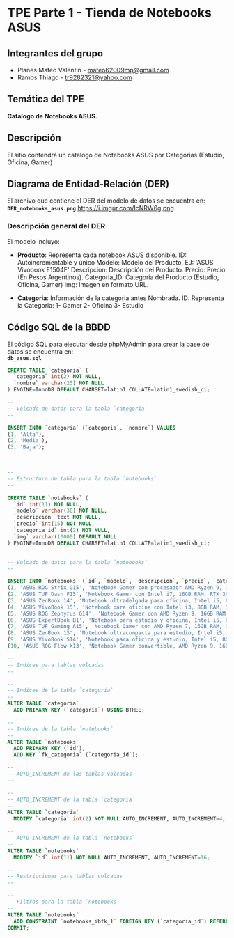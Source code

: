 # TPE Parte 1 - Tienda de Notebooks ASUS

## Integrantes del grupo
- Planes Mateo Valentín - mateo62009mp@gmail.com
- Ramos Thiago - tr9282321@yahoo.com

## Temática del TPE
**Catalogo de Notebooks ASUS.**  

## Descripción
El sitio contendrá un catalogo de Notebooks ASUS por Categorias (Estudio, Oficina, Gamer)

## Diagrama de Entidad-Relación (DER)
El archivo que contiene el DER del modelo de datos se encuentra en:  
**`DER_notebooks_asus.png`**
https://i.imgur.com/IcNRW6g.png

### Descripción general del DER
El modelo incluyo:  
- **Producto**: Representa cada notebook ASUS disponible.
    ID: Autoincrementable y único
    Modelo: Modelo del Producto, EJ: 'ASUS Vivobook E1504F'
    Descripcion: Descripción del Producto.
    Precio: Precio (En Pesos Argentinos).
    Categoria_ID: Categoria del Producto (Estudio, Oficina, Gamer)
    Img: Imagen en formato URL.

- **Categoria**: Información de la categoria antes Nombrada.
    ID: Representa la Categoria:
        1- Gamer
        2- Oficina
        3- Estudio

## Código SQL de la BBDD
El código SQL para ejecutar desde phpMyAdmin para crear la base de datos se encuentra en:  
**`db_asus.sql`**
```sql
CREATE TABLE `categoria` (
  `categoria` int(2) NOT NULL,
  `nombre` varchar(25) NOT NULL
) ENGINE=InnoDB DEFAULT CHARSET=latin1 COLLATE=latin1_swedish_ci;

--
-- Volcado de datos para la tabla `categoria`
--

INSERT INTO `categoria` (`categoria`, `nombre`) VALUES
(1, 'Alta'),
(2, 'Media'),
(3, 'Baja');

-- --------------------------------------------------------

--
-- Estructura de tabla para la tabla `notebooks`
--

CREATE TABLE `notebooks` (
  `id` int(11) NOT NULL,
  `modelo` varchar(30) NOT NULL,
  `descripcion` text NOT NULL,
  `precio` int(15) NOT NULL,
  `categoria_id` int(2) NOT NULL,
  `img` varchar(10000) DEFAULT NULL
) ENGINE=InnoDB DEFAULT CHARSET=latin1 COLLATE=latin1_swedish_ci;

--
-- Volcado de datos para la tabla `notebooks`
--

INSERT INTO `notebooks` (`id`, `modelo`, `descripcion`, `precio`, `categoria_id`, `img`) VALUES
(1, 'ASUS ROG Strix G15', 'Notebook Gamer con procesador AMD Ryzen 9, 16GB RAM, RTX 3070', 650000, 1, 'https://dlcdnwebimgs.asus.com/gain/6D1F9EF4-02D6-455B-9D43-348275816538/w1000/h732'),
(2, 'ASUS TUF Dash F15', 'Notebook Gamer con Intel i7, 16GB RAM, RTX 3060', 580000, 1, 'https://dlcdnwebimgs.asus.com/gain/769aaa49-031e-4a90-b03c-3091198e95a1/'),
(3, 'ASUS ZenBook 14', 'Notebook ultradelgada para oficina, Intel i5, 8GB RAM, SSD 512GB', 220000, 2, 'https://dlcdnwebimgs.asus.com/gain/838fbdac-6d10-4190-8e52-d4b9463f5d23/'),
(4, 'ASUS VivoBook 15', 'Notebook para oficina con Intel i3, 8GB RAM, SSD 256GB', 150000, 2, 'https://www.asus.com/media/global/gallery/1qq8vmq0mcqfgefj_setting_xxx_0_90_end_2000.png'),
(5, 'ASUS ROG Zephyrus G14', 'Notebook Gamer con AMD Ryzen 9, 16GB RAM, RTX 3060', 620000, 1, 'https://dlcdnwebimgs.asus.com/gain/D366E1B6-C6E2-41B1-BF53-EF909B21FF09'),
(6, 'ASUS ExpertBook B1', 'Notebook para estudio y oficina, Intel i5, 8GB RAM, SSD 512GB', 180000, 3, 'https://dlcdnwebimgs.asus.com/gain/64195b02-e675-403b-8ace-f443b01b1c67/'),
(7, 'ASUS TUF Gaming A15', 'Notebook Gamer con AMD Ryzen 7, 16GB RAM, GTX 1660Ti', 550000, 1, 'https://dlcdnwebimgs.asus.com/gain/8432AFD3-FF1A-4017-BA47-E3B43351F04F/w1000/h732'),
(8, 'ASUS ZenBook 13', 'Notebook ultracompacta para estudio, Intel i5, 8GB RAM, SSD 256GB', 170000, 3, 'https://dlcdnwebimgs.asus.com/gain/ea0197dd-1be7-4ae9-a831-020c205930d7/'),
(9, 'ASUS VivoBook S14', 'Notebook para oficina y estudio, Intel i5, 8GB RAM, SSD 512GB', 200000, 2, 'https://dlcdnwebimgs.asus.com/gain/7ed0542b-234d-4970-85d7-39012107f96b/'),
(10, 'ASUS ROG Flow X13', 'Notebook Gamer convertible, AMD Ryzen 9, 16GB RAM, RTX 3050', 650000, 1, 'https://dlcdnwebimgs.asus.com/gain/8432AFD3-FF1A-4017-BA47-E3B43351F04F/w1000/h732');

--
-- Índices para tablas volcadas
--

--
-- Indices de la tabla `categoria`
--
ALTER TABLE `categoria`
  ADD PRIMARY KEY (`categoria`) USING BTREE;

--
-- Indices de la tabla `notebooks`
--
ALTER TABLE `notebooks`
  ADD PRIMARY KEY (`id`),
  ADD KEY `fk_categoria` (`categoria_id`);

--
-- AUTO_INCREMENT de las tablas volcadas
--

--
-- AUTO_INCREMENT de la tabla `categoria`
--
ALTER TABLE `categoria`
  MODIFY `categoria` int(2) NOT NULL AUTO_INCREMENT, AUTO_INCREMENT=4;

--
-- AUTO_INCREMENT de la tabla `notebooks`
--
ALTER TABLE `notebooks`
  MODIFY `id` int(11) NOT NULL AUTO_INCREMENT, AUTO_INCREMENT=16;

--
-- Restricciones para tablas volcadas
--

--
-- Filtros para la tabla `notebooks`
--
ALTER TABLE `notebooks`
  ADD CONSTRAINT `notebooks_ibfk_1` FOREIGN KEY (`categoria_id`) REFERENCES `categoria` (`categoria`);
COMMIT;
```
